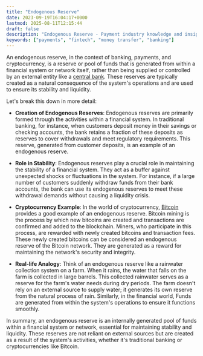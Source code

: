 ```yaml
---
title: "Endogenous Reserve"
date: 2023-09-19T16:04:17+0000
lastmod: 2025-08-11T12:15:44
draft: false
description: "Endogenous Reserve - Payment industry knowledge and insights"
keywords: ["payments", "fintech", "money transfer", "banking"]
---
```


An endogenous reserve, in the context of banking, payments, and cryptocurrency, is a reserve or pool of funds that is generated from within a financial system or network itself, rather than being supplied or controlled by an external entity like a [central bank](https://faisalkhanllc.xyz/resources/payments-wiki/c/central-banks/). These reserves are typically created as a natural consequence of the system's operations and are used to ensure its stability and liquidity.

Let's break this down in more detail:

- **Creation of Endogenous Reserves**:
Endogenous reserves are primarily formed through the activities within a financial system. In traditional banking, for instance, when customers deposit money in their savings or checking accounts, the bank retains a fraction of these deposits as reserves to cover withdrawals and meet regulatory requirements. This reserve, generated from customer deposits, is an example of an endogenous reserve.

- **Role in Stability**:
Endogenous reserves play a crucial role in maintaining the stability of a financial system. They act as a buffer against unexpected shocks or fluctuations in the system. For instance, if a large number of customers suddenly withdraw funds from their bank accounts, the bank can use its endogenous reserves to meet these withdrawal demands without causing a liquidity crisis.

- **Cryptocurrency Example**:
In the world of cryptocurrency, [Bitcoin](https://faisalkhanllc.xyz/resources/payments-wiki/b/bitcoin/) provides a good example of an endogenous reserve. Bitcoin mining is the process by which new bitcoins are created and transactions are confirmed and added to the blockchain. Miners, who participate in this process, are rewarded with newly created bitcoins and transaction fees. These newly created bitcoins can be considered an endogenous reserve of the Bitcoin network. They are generated as a reward for maintaining the network's security and integrity.

- **Real-life Analogy**:
Think of an endogenous reserve like a rainwater collection system on a farm. When it rains, the water that falls on the farm is collected in large barrels. This collected rainwater serves as a reserve for the farm's water needs during dry periods. The farm doesn't rely on an external source to supply water; it generates its own reserve from the natural process of rain. Similarly, in the financial world, Funds are generated from within the system's operations to ensure it functions smoothly.

In summary, an endogenous reserve is an internally generated pool of funds within a financial system or network, essential for maintaining stability and liquidity. These reserves are not reliant on external sources but are created as a result of the system's activities, whether it's traditional banking or cryptocurrencies like Bitcoin.